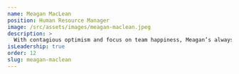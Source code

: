 ```yaml
---
name: Meagan MacLean
position: Human Resource Manager
image: /src/assets/images/meagan-maclean.jpeg
description: >
  With contagious optimism and focus on team happiness, Meagan’s always creating new ways to support, upskill, and recognize our crew. As our HR Manager, Meagan establishes best in show recruitment, onboarding, and retention strategies, and is always on the lookout for great talent. If that’s you, please get in touch.
isLeadership: true
order: 12
slug: meagan-maclean
---
```

